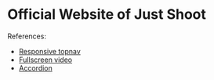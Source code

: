 # Official Website of Just Shoot

References:
- [Responsive topnav](https://www.w3schools.com/howto/howto_js_topnav_responsive.asp)
- [Fullscreen video](https://www.w3schools.com/howto/howto_css_fullscreen_video.asp)
- [Accordion](https://www.w3schools.com/howto/howto_js_accordion.asp)
